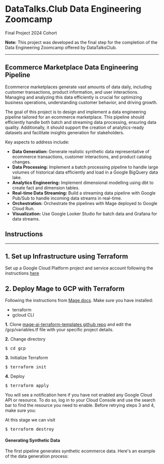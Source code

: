 # DataTalks.Club Data Engineering Zoomcamp
Final Project 2024 Cohort

**Note:** This project was developed as the final step for the completion of the Data Engineering Zoomcamp offered by DataTalksClub.

---

## Ecommerce Marketplace Data Engineering Pipeline

Ecommerce marketplaces generate vast amounts of data daily, including customer transactions, product information, and user interactions. Managing and analyzing this data efficiently is crucial for optimizing business operations, understanding customer behavior, and driving growth. 

The goal of this project is to design and implement a data engineering pipeline tailored for an ecommerce marketplace. This pipeline should efficiently handle both batch and streaming data processing, ensuring data quality. Additionally, it should support the creation of analytics-ready datasets and facilitate insights generation for stakeholders.

Key aspects to address include:

- **Data Generation:** Generate realistic synthetic data representative of ecommerce transactions, customer interactions, and product catalog changes.
- **Data Processing:** Implement a batch processing pipeline to handle large volumes of historical data efficiently and load in a Google BigQuery data lake.
- **Analytics Engineering:** Implement dimensional modelling using dbt to create fact and dimension tables.
- **Real-time Data Streaming:** Build a streaming data pipeline with Google Pub/Sub to handle incoming data streams in real-time.
- **Orchestration:** Orchestrate the pipelines with Mage deployed to Google Cloud Run.
- **Visualization:** Use Google Looker Studio for batch data and Grafana for data streams.

## Instructions
---
## 1. Set up Infrastructure using Terraform
Set up a Google Cloud Platform project and service account following the instructions [here](https://github.com/DataTalksClub/data-engineering-zoomcamp/blob/main/01-docker-terraform/1_terraform_gcp/2_gcp_overview.md#initial-setup)

## 2. Deploy Mage to GCP with Terraform
Following the instructions from [Mage docs](https://docs.mage.ai/production/deploying-to-cloud/gcp/setup). Make sure you have installed:
- terraform
- gcloud CLI

**1.** Clone [mage-ai-terraform-templates github repo](https://github.com/mage-ai/mage-ai-terraform-templates) and edit the /gcp/variables.tf file with your specific project details.

**2.** Change directory
<pre>
$ cd gcp
</pre>
**3.** Initialize Terraform
<pre>
$ terraform init
</pre>
**4.** Deploy
<pre>
$ terraform apply
</pre>
You will see a notification here if you have not enabled any Google Cloud API or resource. To do so, log in to your Cloud Console and use the search bar to find the resource you need to enable. Before retrying steps 3 and 4, make sure you:

At this stage we can visit 
<pre>
$ terraform destroy
</pre>


#### Generating Synthetic Data

The first pipeline generates synthetic ecommerce data. Here's an example of the data generation process:
